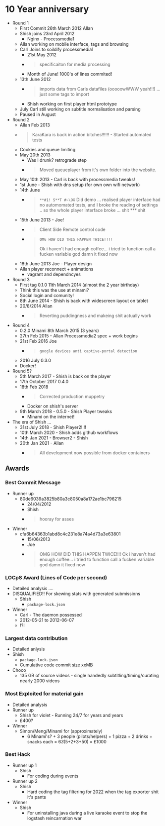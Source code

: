 10 Year anniversary
===================


* Round 1
    * First Commit 26th March 2012 Allan
    * Shish joins 23rd April 2012 
        * Nginx - Processmedia1
    * Allan working on mobile interface, tags and browsing
    * Carl Joins to soildify processmedia1
        * 21st May 2012
        * > specificaiton for media processing
        * Month of June! 1000's of lines commited!
    * 13th June 2012
        * > imports data from Carls datafiles (ooooowWWW yeah!!!) ... just some tags to import
        * Shish working on first player html prototype
    * July Carl still working on subtitle normalisation and parsing
    * Paused in August
* Round 2
    * Allan Feb 2013
    * > KaraKara is back in action bitches!!!!!! - Started automated tests
    * Cookies and queue limiting
    * May 20th 2013
        * Was I drunk? retrograde step
        * > Moved queueplayer from it's own folder into the website.
    * May 10th 2013 - Carl is back with processmedia tweaks!
    * 1st June - Shish with dns setup (for own own wifi network)
    * 14th June
        * >  `**#1! S**T #~\OX` Did demo ... realised player interface had no automomated tests, and I broke the reading of settings .. so the whole player interface broke ... shit *** shit
    * 15th June 2013 - Joe!
        * > Client Side Remote control code
        * >     OMG HOW DID THIS HAPPEN TWICE!!!!
          > Ok i haven't had enough coffee... i tried to function call a fucken variable god damn it
          > fixed now
    * 18th June 2013 Joe - Player design
    * Allan player reconnect + animations
        * vagrant and dependncyes
* Round 3
    * First tag 0.1.0 11th March 2014 (almost the 2 year birthday)
    * Think this was the use at minami?
    * Social login and comunity!
    * 8th June 2014 - Shish is back with widescreen layout on tablet
    * 20/8/2014 Allan
        * > Reverting puddingness and makeing shit actually work
* Round 4
    * 0.2.0 Minami 8th March 2015 (3 years)
    * 27th Feb 2015 - Allan Processmedia2 spec + work begins
    * 21st Feb 2016 Joe
        * >     google devices anti captive-portal detection
    * 2016 July 0.3.0
    * Docker!
* Round 5?
    * 5th March 2017 - Shish is back on the player
    * 17th October 2017 0.4.0
    * 18th Feb 2018
        * > Corrected production muppetry
        * Docker on shish's server
    * 9th March 2018  - 0.5.0 - Shish Player tweaks 
        * Minami on the internet!
* The era of Shish ...
    * 31st July 2018 - Shish Player2!!!!
    * 10th March 2020 - Shish adds github workflows
    * 14th Jan 2021 - Browser2 - Shish
    * 20th Jan 2021 - Allan
        * > All development now possible from docker containers



Awards
------

### Best Commit Message
* Runner up
    * 80de6039a3825b80a3c8050a8a172ae1bc796215
        * 24/04/2012
        * Shish
        * > hooray for asses
* Winner
    * cfa6b64363b1abd8c4c231e8a74a4d73a3e63801
        * 15/06/2013
        * Joe
        * > OMG HOW DID THIS HAPPEN TWICE!!!!
          > Ok i haven't had enough coffee... i tried to function call a fucken variable god damn it
          > fixed now

### LOCpS Award (Lines of Code per second)
* Detailed analysis .... 
* DISQUALIFIED!! For skewing stats with generated submissions
    * Shish
        * `package-lock.json`
* Winner
    * Carl - The daemon possessed
    * 2012-05-21 to 2012-06-07
    * !?!

### Largest data contribution
* Detailed anlysis
* Shish
    * `package-lock.json`
    * Cumulative code commit size xxMB
* Choco
    * 135 GB of source videos - single handedly subtitling/timing/curating nearly 2000 videos

### Most Exploited for material gain
* Detailed analysis
* Runner up
    * Shish for violet - Running 24/7 for years and years
    * £400?
* Winner
    * Simon/Meng/Minami for (approximately)
        * 6 Minami's? + 3 people (pilots/helpers) + 1 pizza + 2 drinks + snacks each = 6*3*(5+2+3+50) = £1000 

### Best Hack
* Runner up 1
    * Shish
        * For coding during events
* Runner up 2
    * Shish
        * Hard coding the tag filtering for 2022 when the tag exporter shit it's pants
* Winner
    * Shish
        * For uninstalling java during a live karaoke event to stop the logstash reincarnation war
